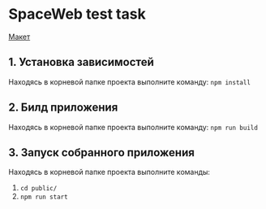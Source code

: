 # SpaceWeb test task

[Макет](https://www.figma.com/file/y9ypszAodVFW7qL5tMsyi9/Тестовое-задание-Frontend-разработчика-SpaceWeb?node-id=1%3A2)

## 1. Установка зависимостей
Находясь в корневой папке проекта выполните команду:
`npm install`

## 2. Билд приложения
Находясь в корневой папке проекта выполните команду:
`npm run build`

## 3. Запуск собранного приложения
Находясь в корневой папке проекта выполните команды:
1. `cd public/`
2. `npm run start`
